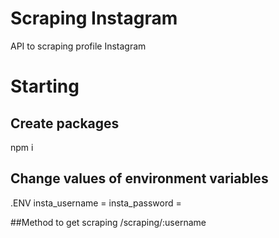 # Scraping Instagram
API to scraping profile Instagram

# Starting
## Create packages
npm i

## Change values of environment variables
.ENV
insta_username =
insta_password =

##Method to get scraping 
/scraping/:username